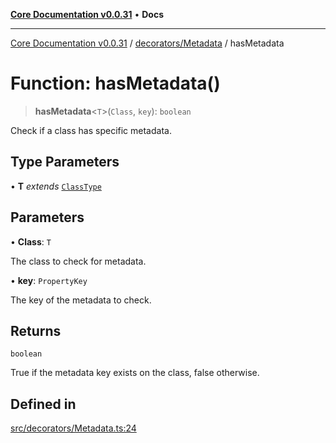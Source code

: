 [**Core Documentation v0.0.31**](../../../README.md) • **Docs**

***

[Core Documentation v0.0.31](../../../modules.md) / [decorators/Metadata](../README.md) / hasMetadata

# Function: hasMetadata()

> **hasMetadata**\<`T`\>(`Class`, `key`): `boolean`

Check if a class has specific metadata.

## Type Parameters

• **T** *extends* [`ClassType`](../../../definitions/type-aliases/ClassType.md)

## Parameters

• **Class**: `T`

The class to check for metadata.

• **key**: `PropertyKey`

The key of the metadata to check.

## Returns

`boolean`

True if the metadata key exists on the class, false otherwise.

## Defined in

[src/decorators/Metadata.ts:24](https://github.com/stonemjs/core/blob/063868c8035bce8a9a9b73263c757aec9b0c12c8/src/decorators/Metadata.ts#L24)
